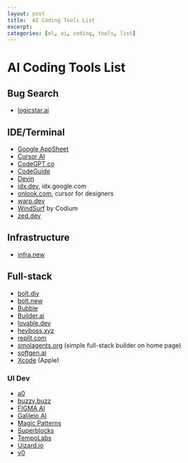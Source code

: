 ```yaml
---
layout: post
title:  AI Coding Tools List
excerpt: 
categories: [ml, ai, coding, tools, list]
---
```


# AI Coding Tools List

## Bug Search

- [logicstar.ai](https://logicstar.ai)

## IDE/Terminal

- [Google AppSheet](https://about.appsheet.com/home/)
- [Cursor AI](https://www.cursor.com/)
- [CodeGPT.co](https://codegpt.co/)
- [CodeGuide](https://www.codeguide.dev/)
- [Devin](https://devin.ai)
- [idx.dev](https://idx.dev/), idx.google.com
- [onlook.com](https://onlook.com), cursor for designers
- [warp.dev](https://www.warp.dev/)
- [WindSurf](https://windsurfai.org/) by Codium
- [zed.dev](zed.dev/ai)

## Infrastructure

- [infra.new](https://infra.new)

## Full-stack

- [bolt.diy ](https://bolt.diy)
- [bolt.new](https://bolt.new)
- [Bubble](https://bubble.io/)
- [Builder.ai](https://www.builder.ai/)
- [lovable.dev](https://lovable.dev/)
- [heyboss.xyz](https://heyboss.xyz)
- [replit.com](https://replit.com/)
- [smolagents.org](https://smolagents.org) (simple full-stack builder on home page)
- [softgen.ai](https://softgen.ai/)
- [Xcode](https://developer.apple.com/xcode/) (Apple)

### UI Dev

- [a0](https://a0.dev/)
- [buzzy.buzz](https://www.buzzy.buzz/)
- [FIGMA AI](www.figma.com/ai/ )
- [Galileio AI](https://www.usegalileo.ai/)
- [Magic Patterns](https://www.magicpatterns.com/)
- [Superblocks](https://www.superblocks.com/)
- [TempoLabs](https://www.tempolabs.ai/)
- [Uizard.io](https://uizard.io)
- [v0](https://v0.dev/)
